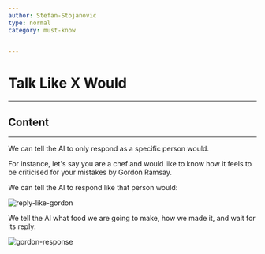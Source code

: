 ```yaml
---
author: Stefan-Stojanovic
type: normal
category: must-know
 

---
```


# Talk Like X Would

---

## Content

---

We can tell the AI to only respond as a specific person would.

For instance, let's say you are a chef and would like to know how it feels to be criticised for your mistakes by Gordon Ramsay.

We can tell the AI to respond like that person would:

![reply-like-gordon](https://img.enkipro.com/efe437def6289d0f3ba32e5c8be137f6.png)

We tell the AI what food we are going to make, how we made it, and wait for its reply:

![gordon-response](https://img.enkipro.com/503e0d0ab6ebb1249227769bfcefd38f.png)